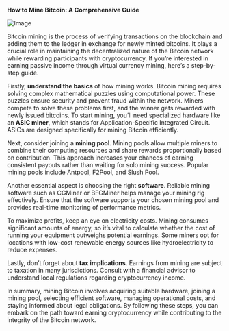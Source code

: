 **How to Mine Bitcoin: A Comprehensive Guide**

![Image](https://github.com/user-attachments/assets/31692037-0104-4703-abd1-696b6a7dd41b)

Bitcoin mining is the process of verifying transactions on the blockchain and adding them to the ledger in exchange for newly minted bitcoins. It plays a crucial role in maintaining the decentralized nature of the Bitcoin network while rewarding participants with cryptocurrency. If you’re interested in earning passive income through virtual currency mining, here’s a step-by-step guide.

Firstly, **understand the basics** of how mining works. Bitcoin mining requires solving complex mathematical puzzles using computational power. These puzzles ensure security and prevent fraud within the network. Miners compete to solve these problems first, and the winner gets rewarded with newly issued bitcoins. To start mining, you’ll need specialized hardware like an **ASIC miner**, which stands for Application-Specific Integrated Circuit. ASICs are designed specifically for mining Bitcoin efficiently.

Next, consider joining a **mining pool**. Mining pools allow multiple miners to combine their computing resources and share rewards proportionally based on contribution. This approach increases your chances of earning consistent payouts rather than waiting for solo mining success. Popular mining pools include Antpool, F2Pool, and Slush Pool.

Another essential aspect is choosing the right **software**. Reliable mining software such as CGMiner or BFGMiner helps manage your mining rig effectively. Ensure that the software supports your chosen mining pool and provides real-time monitoring of performance metrics.

To maximize profits, keep an eye on electricity costs. Mining consumes significant amounts of energy, so it’s vital to calculate whether the cost of running your equipment outweighs potential earnings. Some miners opt for locations with low-cost renewable energy sources like hydroelectricity to reduce expenses.

Lastly, don’t forget about **tax implications**. Earnings from mining are subject to taxation in many jurisdictions. Consult with a financial advisor to understand local regulations regarding cryptocurrency income.

In summary, mining Bitcoin involves acquiring suitable hardware, joining a mining pool, selecting efficient software, managing operational costs, and staying informed about legal obligations. By following these steps, you can embark on the path toward earning cryptocurrency while contributing to the integrity of the Bitcoin network.